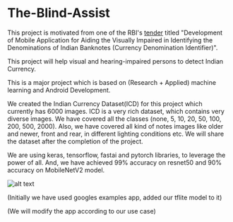 # The-Blind-Assist

This project is motivated from one of the RBI's [tender](https://github.com/joshi98kishan/The-Blind-Assist/blob/master/RFP03052019.pdf) titled "Development of Mobile Application for Aiding the Visually Impaired in Identifying the Denominations of Indian Banknotes (Currency Denomination Identifier)".

This project will help visual and hearing-impaired persons to detect Indian Currency. 

This is a major project which is based on (Research + Applied) machine learning and Android Development. 

We created the Indian Currency Dataset(ICD) for this project which currently has 6000 images. ICD is a very rich dataset, which contains very diverse images. We have covered all the classes (none, 5, 10, 20, 50, 100, 200, 500, 2000). Also, we have covered all kind of notes images like older and newer, front and rear, in different lighting conditions etc.
We will share the dataset after the completion of the project.

We are using keras, tensorflow, fastai and pytorch libraries, to leverage the power of all.
And, we have achieved 99% accuracy on resnet50 and 90% accuracy on MobileNetV2 model.

![alt text](https://github.com/joshi98kishan/The-Blind-Assist/blob/master/sample_images/sample_1.jpeg)

(Initially we have used googles examples app, added our tflite model to it)

(We will modify the app according to our use case)
